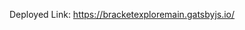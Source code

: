 Deployed Link: <a href="https://bracketexploremain.gatsbyjs.io/">https://bracketexploremain.gatsbyjs.io/</a>
